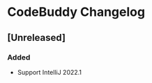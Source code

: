 
<!-- Keep a Changelog guide -> https://keepachangelog.com -->

# CodeBuddy Changelog

## [Unreleased]
### Added
- Support IntelliJ 2022.1
